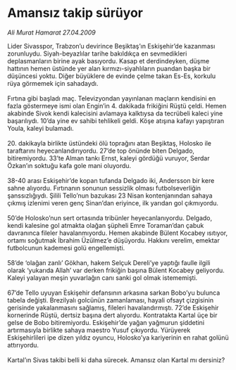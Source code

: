 # Amansız takip sürüyor

*Ali Murat Hamarat 27.04.2009*

<div class="taraf_structure_2col_1zq">
<div class="margen_n">



 <p>Lider Sivasspor, Trabzon’u devirince Beşiktaş’ın Eskişehir’de kazanması zorunluydu. Siyah-beyazlılar tarihe bakıldıkça en sevmedikleri deplasmanların birine ayak basıyordu. Kasap et derdindeyken, düşme hattının hemen üstünde yer alan kırmızı-siyahlıların puandan başka bir düşüncesi yoktu. Diğer büyüklere de evinde çelme takan Es-Es, korkulu rüya görmemek için sahadaydı. <br/><br/>Fırtına gibi başladı maç. Televizyondan yayınlanan maçların kendisini en fazla göstermeye ismi olan Engin’in 4. dakikada frikiğini Rüştü çeldi. Hemen akabinde Sivok kendi kalecisini avlamaya kalktıysa da tecrübeli kaleci yine başarılıydı. 10’da yine ev sahibi tehlikeli geldi. Köşe atışına kafayı yapıştıran Youla, kaleyi bulamadı. <br/><br/>20. dakikayla birlikte üstündeki ölü toprağını atan Beşiktaş, Holosko ile taraftarını heyecanlandırıyordu. 27’de top önünde biten Delgado, bitiremiyordu. 33’te Alman tankı Ernst, kaleyi gördüğü vuruyor, Serdar Özkan’ın soktuğu kafa gole mani oluyordu. <br/><br/>38-40 arası Eskişehir’de kopan tufanda Delgado iki, Andersson bir kere sahne alıyordu. Fırtınanın sonunun sessizlik olması futbolseverliğin şanssızlığıydı. Şilili Tello’nun bazukası 23 Nisan kontenjanından sahaya çıkmış izlenimi veren genç Sinan’dan eriyince, ilk yarıdan gol çıkmıyordu. <br/><br/>50’de Holosko’nun sert ortasında tribünler heyecanlanıyordu. Delgado, kendi kalesine gol atmakta olağan şüpheli Emre Toraman’dan çabuk davranınca fileler havalanmıyordu. Hemen akabinde Bülent Kocabey ısıtıyor, ortamı soğutmak İbrahim Üzülmez’e düşüyordu. Hakkını verelim, emektar futbolcunun kademesi golü engellemişti. <br/><br/>58’de ‘olağan zanlı’ Gökhan, hakem Selçuk Dereli’ye yaptığı faulle ilgili olarak ‘yukarıda Allah’ var derken frikiğin başına Bülent Kocabey geliyordu. Kaleyi yalayan meşin yuvarlağın canı sanki gol olmak istememişti. <br/><br/>67’de Tello uyuyan Eskişehir defansının arkasına sarkan Bobo’yu bulunca tabela değişti. Brezilyalı golcünün zamanlaması, hayali ofsayt çizgisinin gerisinde yakalanmasını sağlamış, fileleri havalandırmıştı. 72’de Eskişehir kornerinde Rüştü, dertsiz başına dert alıyordu. Kontratakta Kartal üçe bir gelse de Bobo bitiremiyordu. Eskişehir’de yağan yağmurun şiddetini artırmasıyla birlikte sahaya maestro Yusuf çıkıyordu. Yürüyerek Eskişehirlileri ipe dizen yıldız oyuncu, Holosko’ya kariyerinin en rahat golünü attırıyordu. <br/><br/>Kartal’ın Sivas takibi belli ki daha sürecek. Amansız olan Kartal mı dersiniz?</p>
<br/>
<br/>
<br/>



<br/>


<div id="taraf_not">
</div>

</div>


</div>
